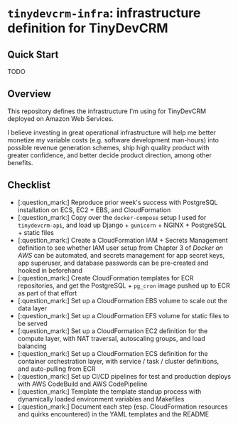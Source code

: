 # `tinydevcrm-infra`: infrastructure definition for TinyDevCRM

## Quick Start

TODO

## Overview

This repository defines the infrastructure I'm using for TinyDevCRM deployed on
Amazon Web Services.

I believe investing in great operational infrastructure will help me better
monetize my variable costs (e.g. software development man-hours) into possible
revenue generation schemes, ship high quality product with greater confidence,
and better decide product direction, among other benefits.

## Checklist

-   [:question_mark:] Reproduce prior week's success with PostgreSQL
    installation on ECS, EC2 + EBS, and CloudFormation
-   [:question_mark:] Copy over the `docker-compose` setup I used for
    `tinydevcrm-api`, and load up Django + `gunicorn` + NGINX + PostgreSQL +
    static files
-   [:question_mark:] Create a CloudFormation IAM + Secrets Management
    definition to see whether IAM user setup from Chapter 3 of *Docker on AWS*
    can be automated, and secrets management for app secret keys, app superuser,
    and database passwords can be pre-created and hooked in beforehand
-   [:question_mark:] Create CloudFormation templates for ECR repositories, and
    get the PostgreSQL + `pg_cron` image pushed up to ECR as part of that effort
-   [:question_mark:] Set up a CloudFormation EBS volume to scale out the data
    layer
-   [:question_mark:] Set up a CloudFormation EFS volume for static files to be
    served
-   [:question_mark:] Set up a CloudFormation EC2 definition for the compute
    layer, with NAT traversal, autoscaling groups, and load balancing
-   [:question_mark:] Set up a CloudFormation ECS definition for the container
    orchestration layer, with service / task / cluster definitions, and
    auto-pulling from ECR
-   [:question_mark:] Set up CI/CD pipelines for test and production deploys
    with AWS CodeBuild and AWS CodePipeline
-   [:question_mark:] Template the template standup process with dynamically
    loaded environment variables and Makefiles
-   [:question_mark:] Document each step (esp. CloudFormation resources and
    quirks encountered) in the YAML templates and the README

